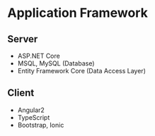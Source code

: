 # Application Framework

## Server
* ASP.NET Core
* MSQL, MySQL (Database)
* Entity Framework Core (Data Access Layer)

## Client
* Angular2
* TypeScript
* Bootstrap, Ionic
